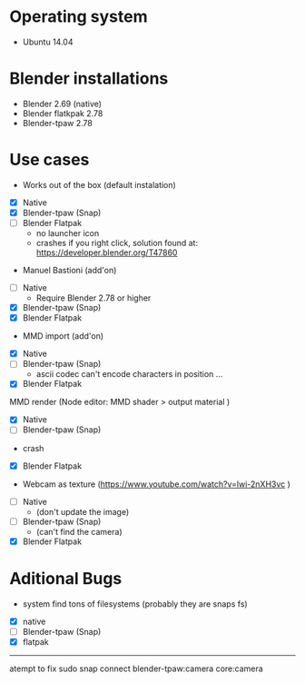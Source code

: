 Operating system
============

- Ubuntu 14.04

Blender installations 
============
  
- Blender 2.69 (native)
- Blender flatkpak 2.78
- Blender-tpaw 2.78


Use cases
==========
- Works out of the box (default instalation)
- [x] Native 
- [x] Blender-tpaw (Snap) 
- [ ] Blender Flatpak  
  - no launcher icon
  - crashes if you right click, solution found at: https://developer.blender.org/T47860

- Manuel Bastioni (add'on)
- [ ] Native 
  - Require Blender 2.78 or higher
- [x] Blender-tpaw (Snap)
- [x] Blender Flatpak

- MMD import (add'on)
- [x] Native 
- [ ] Blender-tpaw (Snap) 
  * ascii codec can't encode characters in position ...
- [x] Blender Flatpak 

MMD render (Node editor: MMD shader > output material )
- [x] Native 
- [ ] Blender-tpaw (Snap) 
 * crash
- [x] Blender Flatpak


- Webcam as texture (https://www.youtube.com/watch?v=lwi-2nXH3vc )
- [ ] Native 
  * (don't update the image)
- [ ] Blender-tpaw (Snap) 
  * (can't find the camera)
- [x] Blender Flatpak 

Aditional Bugs
==========
- system find tons of filesystems (probably they are snaps fs)
- [x] native
- [ ] Blender-tpaw (Snap)
- [x] flatpak

------
atempt to fix
sudo snap connect blender-tpaw:camera core:camera  
